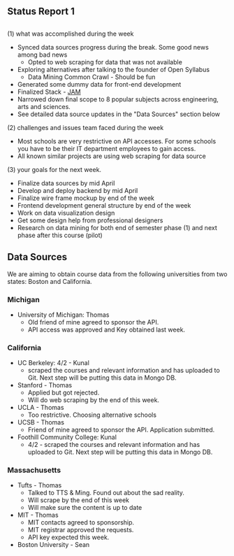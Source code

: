 Status Report 1
---
##
(1) what was accomplished during the week
- Synced data sources progress during the break. Some good news among bad news
  - Opted to web scraping for data that was not available
- Exploring alternatives after talking to the founder of Open Syllabus
  - Data Mining Common Crawl - Should be fun
- Generated some dummy data for front-end development
- Finalized Stack - [JAM](https://jamstack.wtf/)
- Narrowed down final scope to 8 popular subjects across engineering, arts and sciences.
- See detailed data source updates in the "Data Sources" section below

(2) challenges and issues team faced during the week
- Most schools are very restrictive on API accesses. For some schools you have to be their IT department employees to gain access.
- All known similar projects are using web scraping for data source

(3) your goals for the next week.
- Finalize data sources by mid April
- Develop and deploy backend by mid April
- Finalize wire frame mockup by end of the week
- Frontend development general structure by end of the week
- Work on data visualization design
- Get some design help from professional designers
- Research on data mining for both end of semester phase (1) and next phase after this course (pilot)

## Data Sources

We are aiming to obtain course data from the following universities from two states: Boston and California.

### Michigan
- University of Michigan: Thomas
  - Old friend of mine agreed to sponsor the API.
  - API access was approved and Key obtained last week.

### California
- UC Berkeley: 4/2 - Kunal
  - scraped the courses and relevant information and has uploaded to Git. Next step will be putting this data in Mongo DB.
- Stanford - Thomas
  - Applied but got rejected.
  - Will do web scraping by the end of this week.
- UCLA - Thomas
  - Too restrictive. Choosing alternative schools
- UCSB - Thomas
  - Friend of mine agreed to sponsor the API. Application submitted.
- Foothill Community College: Kunal
  - 4/2 - scraped the courses and relevant information and has uploaded to Git. Next step will be putting this data in Mongo DB.

### Massachusetts
- Tufts - Thomas
  - Talked to TTS & Ming. Found out about the sad reality.
  - Will scrape by the end of this week
  - Will make sure the content is up to date
- MIT - Thomas
  - MIT contacts agreed to sponsorship.
  - MIT registrar approved the requests.
  - API key expected this week.
- Boston University - Sean
